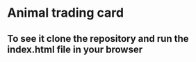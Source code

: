 # Animal trading card 
## To see it clone the repository and run the index.html file in your browser
